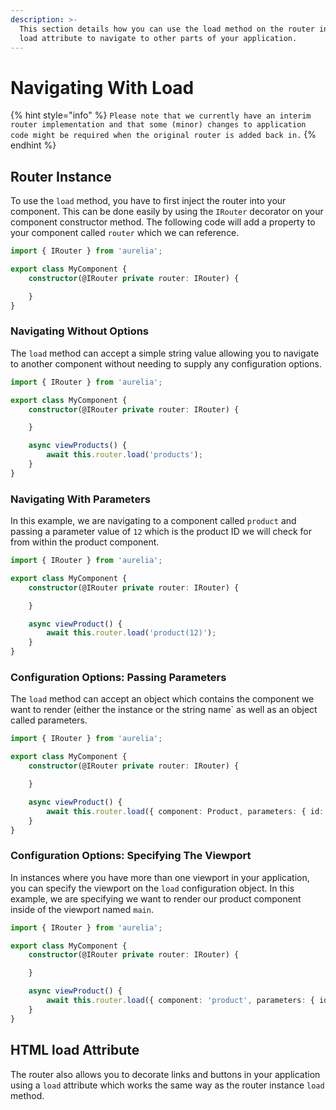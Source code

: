 ```yaml
---
description: >-
  This section details how you can use the load method on the router instance or
  load attribute to navigate to other parts of your application.
---
```


# Navigating With Load

{% hint style="info" %}
`Please note that we currently have an interim router implementation and that some (minor) changes to application code might be required when the original router is added back in.`
{% endhint %}

## Router Instance

To use the `load` method, you have to first inject the router into your component. This can be done easily by using the `IRouter` decorator on your component constructor method. The following code will add a property to your component called `router` which we can reference.

```typescript
import { IRouter } from 'aurelia';

export class MyComponent {
    constructor(@IRouter private router: IRouter) {

    }
}
```

### Navigating Without Options

The `load` method can accept a simple string value allowing you to navigate to another component without needing to supply any configuration options.

```typescript
import { IRouter } from 'aurelia';

export class MyComponent {
    constructor(@IRouter private router: IRouter) {

    }

    async viewProducts() {
        await this.router.load('products');
    }
}
```

### Navigating With Parameters

In this example, we are navigating to a component called `product` and passing a parameter value of `12` which is the product ID we will check for from within the product component.

```typescript
import { IRouter } from 'aurelia';

export class MyComponent {
    constructor(@IRouter private router: IRouter) {

    }

    async viewProduct() {
        await this.router.load('product(12)');
    }
}
```

### Configuration Options: Passing Parameters

The `load` method can accept an object which contains the component we want to render \(either the instance or the string name\` as well as an object called parameters.

```typescript
import { IRouter } from 'aurelia';

export class MyComponent {
    constructor(@IRouter private router: IRouter) {

    }

    async viewProduct() {
        await this.router.load({ component: Product, parameters: { id: '12' } });
    }
}
```

### Configuration Options: Specifying The Viewport

In instances where you have more than one viewport in your application, you can specify the viewport on the `load` configuration object. In this example, we are specifying we want to render our product component inside of the viewport named `main`.

```typescript
import { IRouter } from 'aurelia';

export class MyComponent {
    constructor(@IRouter private router: IRouter) {

    }

    async viewProduct() {
        await this.router.load({ component: 'product', parameters: { id: '12' }, viewport: 'main' });
    }
}
```

## HTML load Attribute

The router also allows you to decorate links and buttons in your application using a `load` attribute which works the same way as the router instance `load` method.

